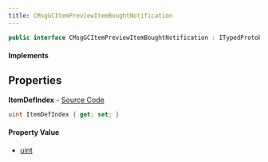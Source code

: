 ```yaml
---
title: CMsgGCItemPreviewItemBoughtNotification
---
```


```csharp
public interface CMsgGCItemPreviewItemBoughtNotification : ITypedProtobuf<CMsgGCItemPreviewItemBoughtNotification>, INativeHandle
```

#### Implements

## Properties

**ItemDefIndex** - [Source Code](https://github.com/swiftly-solution/swiftlys2/blob/master/managed/src/SwiftlyS2.Generated/Protobufs/Interfaces/CMsgGCItemPreviewItemBoughtNotification.cs#L13)

```csharp
uint ItemDefIndex { get; set; }
```

#### Property Value

- [uint](https://learn.microsoft.com/dotnet/api/system.uint32)

